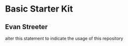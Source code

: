 # Basic Starter Kit

## Evan Streeter

alter this statement to indicate the usage of this repository
